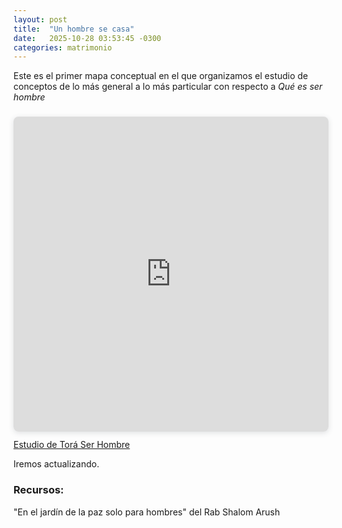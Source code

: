 ```yaml
---
layout: post
title:  "Un hombre se casa"
date:   2025-10-28 03:53:45 -0300
categories: matrimonio
---
```


Este es el primer mapa conceptual en el que organizamos el estudio de conceptos de lo más general a lo más particular con respecto a _Qué es ser hombre_


<div style="border-radius: 8px; box-shadow: rgba(63, 69, 81, 0.16) 0px 2px 8px 0px; height: 0px; margin-bottom: 0.9em; margin-top: 1.6em; overflow: hidden; padding-bottom: 0px; padding-top: 100%; position: relative; width: 100%; will-change: transform;">
  <iframe allow="fullscreen" allowfullscreen="allowfullscreen" loading="lazy" src="https://www.canva.com/design/DAGyy5lmbso/DH0_jg7E4B1dtqvIbQYmKQ/view?embed" style="border: none; height: 100%; left: 0; margin: 0; padding: 0; position: absolute; top: 0; width: 100%;">
  </iframe>
</div>
<a href="https://www.canva.com/design/DAGyy5lmbso/DH0_jg7E4B1dtqvIbQYmKQ/view?utm_content=DAGyy5lmbso&amp;utm_campaign=designshare&amp;utm_medium=embeds&amp;utm_source=link" rel="noopener" target="_blank">Estudio de Torá Ser Hombre</a>

Iremos actualizando.

### Recursos:
"En el jardín de la paz solo para hombres" del Rab Shalom Arush
